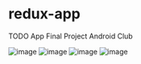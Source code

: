 # redux-app
TODO App Final Project Android Club


![image](https://user-images.githubusercontent.com/64188419/117864674-b2e1d700-b2b2-11eb-8d15-82f85470d3ce.png)
![image](https://user-images.githubusercontent.com/64188419/117864697-baa17b80-b2b2-11eb-827e-a1c85372812c.png)
![image](https://user-images.githubusercontent.com/64188419/117864751-c42ae380-b2b2-11eb-8792-6a0005859e0c.png)
![image](https://user-images.githubusercontent.com/64188419/117864778-cd1bb500-b2b2-11eb-927c-0b949614b595.png)
